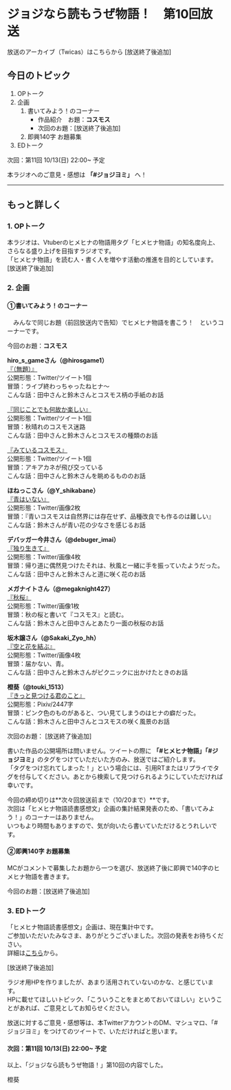 # ジョジなら読もうぜ物語！　第10回放送

放送のアーカイブ（Twicas）はこちらから [放送終了後追加]

## 今日のトピック
1. OPトーク
1. 企画
    1. 書いてみよう！のコーナー
        - 作品紹介　お題：<b>コスモス</b>
        - 次回のお題：<b></b>[放送終了後追加]
    1. 即興140字 お題募集
1. EDトーク

次回：第11回 10/13(日) 22:00~ 予定

本ラジオへのご意見・感想は **「#ジョジヨミ」** へ！

---

## もっと詳しく
### 1. OPトーク

本ラジオは、Vtuberのヒメヒナの物語用タグ「ヒメヒナ物語」の知名度向上、さらなる盛り上げを目指すラジオです。  
「ヒメヒナ物語」を読む人・書く人を増やす活動の推進を目的としています。  
[放送終了後追加]

### 2. 企画
#### ①書いてみよう！のコーナー
　みんなで同じお題（前回放送内で告知）でヒメヒナ物語を書こう！　というコーナーです。

今回のお題：<b>コスモス</b>

**hiro_s_gameさん（@hirosgame1）**  
[『（無題）』](https://twitter.com/hirosgame1/status/1178305485411254273?s=20)  
公開形態：Twitter/ツイート1個  
冒頭：ライブ終わっちゃったねヒナ～  
こんな話：田中さんと鈴木さんとコスモス柄の手紙のお話  

[『同じことでも何故か楽しい』](https://twitter.com/hirosgame1/status/1178337463296618496?s=20)  
公開形態：Twitter/ツイート1個  
冒頭：秋晴れのコスモス迷路  
こんな話：田中さんと鈴木さんとコスモスの種類のお話  

[『みているコスモス』](https://twitter.com/hirosgame1/status/1180085736650883074?s=20)  
公開形態：Twitter/ツイート1個  
冒頭：アキアカネが飛び交っている  
こんな話：田中さんと鈴木さんを眺めるもののお話  

**ほねっこさん（@Y_shikabane）**  
[『青はいない』](https://twitter.com/Y_shikabane/status/1179379696804478978?s=20)  
公開形態：Twitter/画像2枚  
冒頭：『青いコスモスは自然界には存在せず、品種改良でも作るのは難しい』  
こんな話：鈴木さんが青い花の少なさを感じるお話  

**デバッガー今井さん（@debuger_imai）**  
[『独り生きて』](https://twitter.com/debuger_imai/status/1179629428537606144?s=20)  
公開形態：Twitter/画像4枚  
冒頭：帰り道に偶然見つけたそれは、秋風と一緒に手を振っていたようだった。  
こんな話：田中さんと鈴木さんと道に咲く花のお話  

**メガナイトさん（@megaknight427）**  
[『秋桜』](https://twitter.com/megaknight427/status/1180310966778519553?s=20)  
公開形態：Twitter/画像1枚  
冒頭：秋の桜と書いて『コスモス』と読む。  
こんな話：鈴木さんと田中さんとあたり一面の秋桜のお話

**坂木譲さん（@Sakaki_Zyo_hh）**  
[『空と花を結ぶ』](https://twitter.com/Sakaki_Zyo_hh/status/1180329435779612673?s=20)  
公開形態：Twitter/画像4枚  
冒頭：届かない、青。  
こんな話：田中さんと鈴木さんがピクニックに出かけたときのお話  

**橙葵（@touki_1513）**  
[『きっと見つける君のこと』](https://twitter.com/touki_1513/status/1180811375389507584?s=20)  
公開形態：Pixiv/2447字  
冒頭：ピンク色のものがあると、つい見てしまうのはヒナの癖だった。  
こんな話：鈴木さんと田中さんとコスモスの咲く風景のお話  

次回のお題：<b></b> [放送終了後追加]

書いた作品の公開場所は問いません。ツイートの際に <b>「#ヒメヒナ物語」「#ジョジヨミ」</b>のタグをつけていただいた方のみ、放送ではご紹介します。  
「タグをつけ忘れてしまった！」という場合には、引用RTまたはリプライでタグを付与してください。あとから検索して見つけられるようにしていただければ幸いです。  

今回の締め切りは**次々回放送前まで（10/20まで）**です。  
次回は「ヒメヒナ物語読書感想文」企画の集計結果発表のため、「書いてみよう！」のコーナーはありません。  
いつもより時間もありますので、気が向いたら書いていただけるとうれしいです。

#### ②即興140字 お題募集
MCがコメントで募集したお題から一つを選び、放送終了後に即興で140字のヒメヒナ物語を書きます。

今回のお題：[放送終了後追加]

### 3. EDトーク

「ヒメヒナ物語読書感想文」企画は、現在集計中です。  
ご参加いただいたみなさま、ありがとうございました。次回の発表をお待ちください。  
詳細は[こちら](../kansou.md)から。

[放送終了後追加]

ラジオ用HPを作りましたが、あまり活用されていないのかな、と感じています。  
HPに載せてほしいトピック、「こういうことをまとめておいてほしい」ということがあれば、ご意見としてお知らせください。  

放送に対するご意見・感想等は、本TwitterアカウントのDM、マシュマロ、「#ジョジヨミ」をつけてのツイートで、いただければと思います。

#### 次回：第11回 10/13(日) 22:00~ 予定

以上、「ジョジなら読もうぜ物語！」第10回の内容でした。

橙葵
